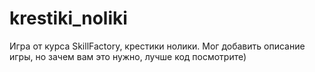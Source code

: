 # krestiki_noliki
Игра от курса SkillFactory, крестики нолики. Мог добавить описание игры, но зачем вам это нужно, лучше код посмотрите)
